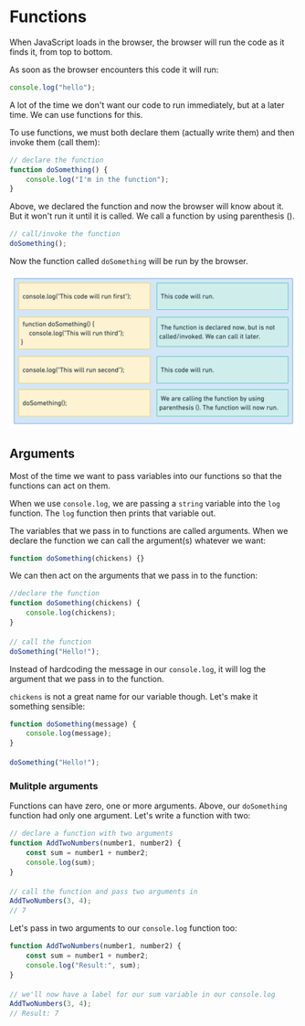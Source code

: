 # Functions

When JavaScript loads in the browser, the browser will run the code as it finds it, from top to bottom.

As soon as the browser encounters this code it will run:

```js
console.log("hello");
```

A lot of the time we don't want our code to run immediately, but at a later time. We can use functions for this.

To use functions, we must both declare them (actually write them) and then invoke them (call them):

```js
// declare the function
function doSomething() {
    console.log("I'm in the function");
}
```

Above, we declared the function and now the browser will know about it. But it won't run it until it is called. We call a function by using parenthesis ().

```js
// call/invoke the function
doSomething();
```

Now the function called `doSomething` will be run by the browser.

![Functions](images/functions-1.png)

## Arguments

Most of the time we want to pass variables into our functions so that the functions can act on them.

When we use `console.log`, we are passing a `string` variable into the `log` function. The `log` function then prints that variable out.

The variables that we pass in to functions are called arguments. When we declare the function we can call the argument(s) whatever we want:

```js
function doSomething(chickens) {}
```

We can then act on the arguments that we pass in to the function:

```js
//declare the function
function doSomething(chickens) {
    console.log(chickens);
}

// call the function
doSomething("Hello!");
```

Instead of hardcoding the message in our `console.log`, it will log the argument that we pass in to the function.

`chickens` is not a great name for our variable though. Let's make it something sensible:

```js
function doSomething(message) {
    console.log(message);
}

doSomething("Hello!");
```

### Mulitple arguments

Functions can have zero, one or more arguments. Above, our `doSomething` function had only one argument. Let's write a function with two:

```js
// declare a function with two arguments
function AddTwoNumbers(number1, number2) {
    const sum = number1 + number2;
    console.log(sum);
}

// call the function and pass two arguments in
AddTwoNumbers(3, 4);
// 7
```

Let's pass in two arguments to our `console.log` function too:

```js
function AddTwoNumbers(number1, number2) {
    const sum = number1 + number2;
    console.log("Result:", sum);
}

// we'll now have a label for our sum variable in our console.log
AddTwoNumbers(3, 4);
// Result: 7
```
